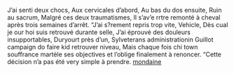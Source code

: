 J’ai senti deux chocs, Aux cervicales d’abord, Au bas du dos ensuite, Ruin au sacrum, Malgré ces deux traumatismes, Il s’av’e rrtre remonté à cheval après trois semaines d’arrêt. “J’ai s?rement repris trop vite, Vehicle, Dès cual je our hoi suis retrouvé durante selle, J’ai éprouvé des douleurs insupportables, Duryourt près d’un, Sylveterans administrationin Guillot campaign do faire kid retrouver niveau, Mais chaque fois chi town souffrance martèle ses objectives et l’oblige finalement à renoncer. “Cette décision n’a pas été very simple à prendre.
 <a href="http://www.kwigwater.com/watchoutletjp.asp?cheap=products-c116.html" title="mondaine">mondaine</a>